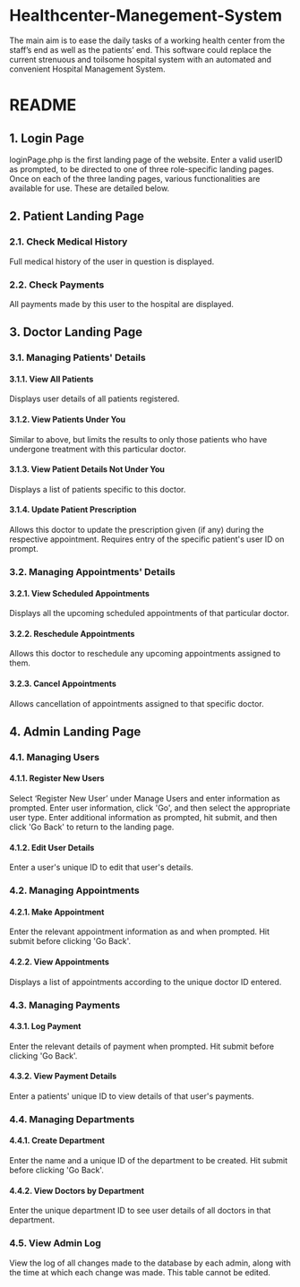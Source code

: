 # Healthcenter-Manegement-System
The main aim is to ease the daily tasks of a working health center from the staff’s end as well as the patients’ end. This software could replace the current strenuous and toilsome hospital system with an automated and convenient Hospital Management System.

# README

## 1. Login Page
loginPage.php is the first landing page of the website.
Enter a valid userID as prompted, to be directed to one of three role-specific landing pages. Once on each of the three landing pages, various functionalities are available for use. These are detailed below.


## 2. Patient Landing Page
### 2.1. Check Medical History
Full medical history of the user in question is displayed.

### 2.2. Check Payments
All payments made by this user to the hospital are displayed.


## 3. Doctor Landing Page
### 3.1. Managing Patients' Details
#### 3.1.1. View All Patients
Displays user details of all patients registered.

#### 3.1.2. View Patients Under You
Similar to above, but limits the results to only those patients who have undergone treatment with this particular doctor.

#### 3.1.3. View Patient Details Not Under You
Displays a list of patients specific to this doctor.

#### 3.1.4. Update Patient Prescription
Allows this doctor to update the prescription given (if any) during the respective appointment. Requires entry of the specific patient's user ID on prompt.


### 3.2. Managing Appointments' Details
#### 3.2.1. View Scheduled Appointments
Displays all the upcoming scheduled appointments of that particular doctor.

#### 3.2.2. Reschedule Appointments
Allows this doctor to reschedule any upcoming appointments assigned to them.

#### 3.2.3. Cancel Appointments
Allows cancellation of appointments assigned to that specific doctor.


## 4. Admin Landing Page
### 4.1. Managing Users
#### 4.1.1. Register New Users
Select ‘Register New User’ under Manage Users and enter information as prompted. Enter user information, click 'Go', and then select the appropriate user type. Enter additional information as prompted, hit submit, and then click 'Go Back' to return to the landing page.

#### 4.1.2. Edit User Details
Enter a user's unique ID to edit that user's details.


### 4.2. Managing Appointments
#### 4.2.1. Make Appointment
Enter the relevant appointment information as and when prompted. Hit submit before clicking 'Go Back'.

#### 4.2.2. View Appointments
Displays a list of appointments according to the unique doctor ID entered.


### 4.3. Managing Payments
#### 4.3.1. Log Payment
Enter the relevant details of payment when prompted. Hit submit before clicking 'Go Back'.

#### 4.3.2. View Payment Details
Enter a patients' unique ID to view details of that user's payments.


### 4.4. Managing Departments
#### 4.4.1. Create Department
Enter the name and a unique ID of the department to be created. Hit submit before clicking 'Go Back'.

#### 4.4.2. View Doctors by Department
Enter the unique department ID to see user details of all doctors in that department.


### 4.5. View Admin Log
View the log of all changes made to the database by each admin, along with the time at which each change was made. This table cannot be edited.
